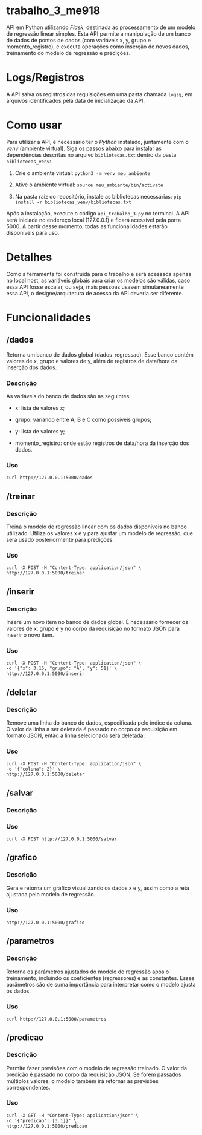 # trabalho_3_me918

API em Python utilizando *Flask*, destinada ao processamento de um modelo de regressão linear simples. Esta API permite a manipulação de um banco de dados de pontos de dados (com variáveis x, y, grupo e momento_registro), e executa operações como inserção de novos dados, treinamento do modelo de regressão e predições.

# Logs/Registros

A API salva os registros das requisições em uma pasta chamada ```logs§```, em arquivos identificados pela data de inicialização da API.

# Como usar

Para utilizar a API, é necessário ter o *Python* instalado, juntamente com o *venv* (ambiente virtual). Siga os passos abaixo para instalar as dependências descritas no arquivo ```bibliotecas.txt``` dentro da pasta ```bibliotecas_venv```:

1. Crie o ambiente virtual: ```python3 -m venv meu_ambiente```

2. Ative o ambiente virtual: ```source meu_ambiente/bin/activate```

3. Na pasta raiz do repositório, instale as bibliotecas necessárias: ```pip install -r bibliotecas_venv/bibliotecas.txt```

Após a instalação, execute o código ```api_trabalho_3.py``` no terminal. A API será iniciada no endereço local (127.0.0.1) e ficará acessível pela porta 5000. A partir desse momento, todas as funcionalidades estarão disponíveis para uso.

# Detalhes

Como a ferramenta foi construida para o trabalho e será acessada apenas no local host, as variáveis globais para criar os modelos são válidas, caso essa API fosse escalar, ou seja, mais pessoas usasem simutaneamente essa API, o designe/arquitetura de acesso da API deveria ser diferente.

# Funcionalidades

## /dados

Retorna um banco de dados global (dados_regressao). Esse banco contém valores de x, grupo e valores de y, além de registros de data/hora da inserção dos dados.

### Descrição

As variáveis do banco de dados são as seguintes:

- x: lista de valores x;

- grupo: variando entre A, B e C como possíveis grupos;

- y: lista de valores y;

-  momento_registro: onde estão registros de data/hora da inserção dos dados.


### Uso

```
curl http://127.0.0.1:5000/dados
```


## /treinar

### Descrição

Treina o modelo de regressão linear com os dados disponíveis no banco  utilizado. Utiliza os valores x e y para ajustar um modelo de regressão, que será usado posteriormente para predições.

### Uso

```
curl -X POST -H "Content-Type: application/json" \
http://127.0.0.1:5000/treinar
```


## /inserir

### Descrição

Insere um novo item no banco de dados global. É necessário fornecer os valores de x, grupo e y no corpo da requisição no formato JSON para inserir o novo item.

### Uso

```
curl -X POST -H "Content-Type: application/json" \
-d '{"x": 3.15, "grupo": "A", "y": 51}' \
http://127.0.0.1:5000/inserir
```

## /deletar

### Descrição

Remove uma linha do banco de dados, especificada pelo índice da coluna. O valor da linha a ser deletada é passado no corpo da requisição em formato JSON, então a linha selecionada será deletada.

### Uso

```
curl -X POST -H "Content-Type: application/json" \
-d '{"coluna": 2}' \
http://127.0.0.1:5000/deletar
```


## /salvar

### Descrição

### Uso

```
curl -X POST http://127.0.0.1:5000/salvar
```


## /grafico

### Descrição

Gera e retorna um gráfico visualizando os dados x e y, assim como a reta ajustada pelo modelo de regressão. 

### Uso

```
http://127.0.0.1:5000/grafico
```


## /parametros

### Descrição

Retorna os parâmetros ajustados do modelo de regressão após o treinamento, incluindo os coeficientes (regressores) e as constantes. Esses parâmetros são de suma importância para interpretar como o modelo ajusta os dados.

### Uso

```
curl http://127.0.0.1:5000/parametros
```


## /predicao

### Descrição

Permite fazer previsões com o modelo de regressão treinado. O valor da predição é passado no corpo da requisição JSON. Se forem passados múltiplos valores, o modelo também irá retornar as previsões correspondentes.

### Uso

```
curl -X GET -H "Content-Type: application/json" \
-d '{"predicao": [3.1]}' \
http://127.0.0.1:5000/predicao
```
